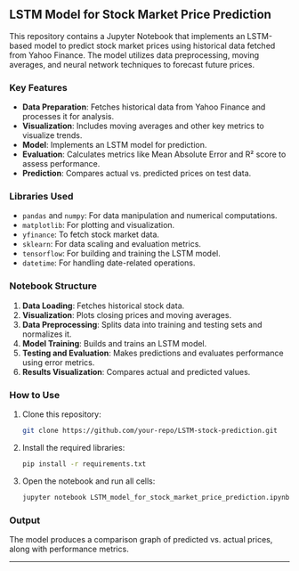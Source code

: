 ## LSTM Model for Stock Market Price Prediction

This repository contains a Jupyter Notebook that implements an LSTM-based model to predict stock market prices using historical data fetched from Yahoo Finance. The model utilizes data preprocessing, moving averages, and neural network techniques to forecast future prices.

### Key Features
- **Data Preparation**: Fetches historical data from Yahoo Finance and processes it for analysis.
- **Visualization**: Includes moving averages and other key metrics to visualize trends.
- **Model**: Implements an LSTM model for prediction.
- **Evaluation**: Calculates metrics like Mean Absolute Error and R² score to assess performance.
- **Prediction**: Compares actual vs. predicted prices on test data.

### Libraries Used
- `pandas` and `numpy`: For data manipulation and numerical computations.
- `matplotlib`: For plotting and visualization.
- `yfinance`: To fetch stock market data.
- `sklearn`: For data scaling and evaluation metrics.
- `tensorflow`: For building and training the LSTM model.
- `datetime`: For handling date-related operations.

### Notebook Structure
1. **Data Loading**: Fetches historical stock data.
2. **Visualization**: Plots closing prices and moving averages.
3. **Data Preprocessing**: Splits data into training and testing sets and normalizes it.
4. **Model Training**: Builds and trains an LSTM model.
5. **Testing and Evaluation**: Makes predictions and evaluates performance using error metrics.
6. **Results Visualization**: Compares actual and predicted values.

### How to Use
1. Clone this repository:
   ```bash
   git clone https://github.com/your-repo/LSTM-stock-prediction.git
   ```
2. Install the required libraries:
   ```bash
   pip install -r requirements.txt
   ```
3. Open the notebook and run all cells:
   ```bash
   jupyter notebook LSTM_model_for_stock_market_price_prediction.ipynb
   ```

### Output
The model produces a comparison graph of predicted vs. actual prices, along with performance metrics.

---

